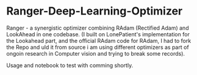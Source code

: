 # Ranger-Deep-Learning-Optimizer
Ranger - a synergistic optimizer combining RAdam (Rectified Adam) and LookAhead in one codebase.
(I built on LonePatient's implementation for the Lookahead part, and the official RAdam code for RAdam, I had to fork the Repo and uld it from source i am using different optimizers as part of ongoin research in Computer vision and trying to break some records).

Usage and notebook to test with comming shortly.



